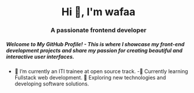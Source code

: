 <h1 align="center">Hi 👋, I'm wafaa</h1>
<h3 align="center">A passionate frontend developer</h3>
 
<!--
**wafaamuhammad123/wafaamuhammad123** is a ✨ _special_ ✨ repository because its `README.md` (this file) appears on your GitHub profile.
--><h5
Welcome to My GitHub Profile! - This is where I showcase my front-end development projects and share my passion for creating beautiful and interactive user interfaces.</h5>
- 🔭 I’m currently an ITI trainee at open source track.
-🌱 Currently learning Fullstack web development.
🤔  Exploring new technologies and developing software solutions.

<!-- - 📫 How to reach me: ...
- 😄 Pronouns: ...
- ⚡ Fun fact: ... -->

